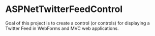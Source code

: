 ASPNetTwitterFeedControl
========================

Goal of this project is to create a control (or controls) for displaying a Twitter Feed in WebForms and MVC web applications.
